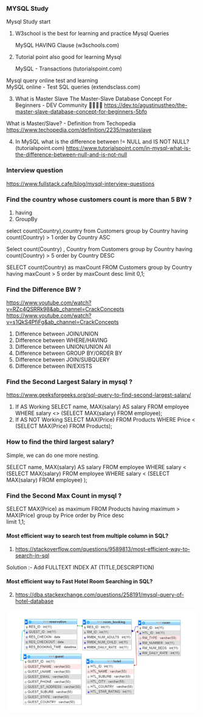 ### MYSQL Study 
Mysql Study start

1. W3school is the best for learning and practice Mysql Queries 

    MySQL HAVING Clause (w3schools.com)

2. Tutorial point also good for learning Mysql 

    MySQL - Transactions (tutorialspoint.com)

Mysql query online test and learning  
MySQL online - Test SQL queries (extendsclass.com) 

3. What is Master Slave 
The Master-Slave Database Concept For Beginners - DEV Community 👩‍💻👨‍💻
https://dev.to/agustinustheo/the-master-slave-database-concept-for-beginners-5bfo

What is Master/Slave? - Definition from Techopedia
https://www.techopedia.com/definition/2235/masterslave


4. In MySQL what is the difference between != NULL and IS NOT NULL? (tutorialspoint.com)
https://www.tutorialspoint.com/in-mysql-what-is-the-difference-between-null-and-is-not-null

### Interview question 
https://www.fullstack.cafe/blog/mysql-interview-questions

### Find the country whose customers count is more than 5 BW ?
1. having 
2. GroupBy 

select count(Country),country from Customers group by Country having count(Country) > 1 order by Country ASC

Select count(Country) , Country from Customers 
group by Country 
having count(Country) > 5
order by Country DESC 

SELECT count(Country) as maxCount FROM Customers group by Country having maxCount > 5 order by maxCount desc limit 0,1;

### Find the Difference BW ?

https://www.youtube.com/watch?v=RZc4QSRRk98&ab_channel=CrackConcepts
https://www.youtube.com/watch?v=s1QkS4PfiFg&ab_channel=CrackConcepts

1. Difference between JOIN/UNION
2. Difference between WHERE/HAVING
3. Difference between UNION/UNION All 
4. Difference between GROUP BY/ORDER BY
5. Difference between JOIN/SUBQUERY
6. Difference between IN/EXISTS

### Find the Second Largest Salary in mysql ?
https://www.geeksforgeeks.org/sql-query-to-find-second-largest-salary/
1. If AS Working
SELECT name, MAX(salary) AS salary 
FROM employee 
WHERE salary <> (SELECT MAX(salary) 
FROM employee);
2.  If AS NOT Working
SELECT  MAX(Price)  FROM Products WHERE Price < (SELECT MAX(Price) FROM Products);

### How to find the third largest salary? 
Simple, we can do one more nesting.  

SELECT name, MAX(salary) AS salary
  FROM employee
 WHERE salary < (SELECT MAX(salary) 
                 FROM employee
                 WHERE salary < (SELECT MAX(salary)
                 FROM employee)
                ); 


### Find the Second Max Count in mysql ?
SELECT MAX(Price) as maximum FROM Products 
having maximum > MAX(Price)
group by Price 
order by Price desc  
limit 1,1;

#### Most efficient way to search test from multiple column in SQL?
1. https://stackoverflow.com/questions/9589813/most-efficient-way-to-search-in-sql

Solution :-  Add FULLTEXT INDEX AT (TITLE,DESCRIPTION)

#### Most efficient way to Fast Hotel Room Searching in SQL?

2. https://dba.stackexchange.com/questions/258191/mysql-query-of-hotel-database

<img src="Fast_Hotel_Room_Searching.png"/>
